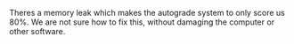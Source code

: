 Theres a memory leak which makes the autograde system to only score us 80%. We are not sure how to fix this, without damaging the computer or other software.